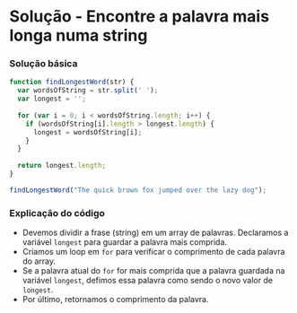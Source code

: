 # Solução - Encontre a palavra mais longa numa string

### Solução básica
```javascript
function findLongestWord(str) {
  var wordsOfString = str.split(' ');
  var longest = '';
  
  for (var i = 0; i < wordsOfString.length; i++) {
    if (wordsOfString[i].length > longest.length) {
      longest = wordsOfString[i];
    }
  }
  
  return longest.length;
}

findLongestWord("The quick brown fox jumped over the lazy dog");
```

### Explicação do código
- Devemos dividir a frase (string) em um array de palavras. Declaramos a variável `longest` para guardar a palavra mais comprida.
- Criamos um loop em `for` para verificar o comprimento de cada palavra do array.
- Se a palavra atual do `for` for mais comprida que a palavra guardada na variável `longest`, defimos essa palavra como sendo o novo valor de `longest`.
- Por último, retornamos o comprimento da palavra.